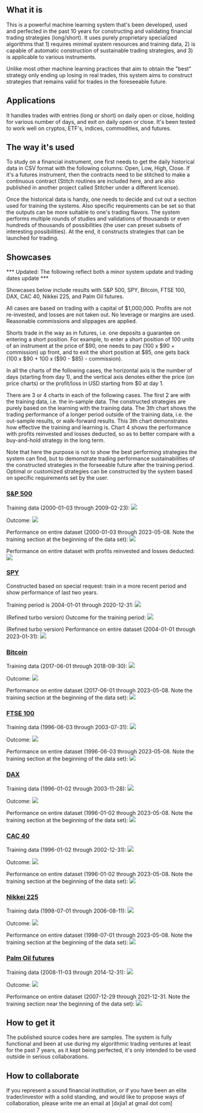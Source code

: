 ## What it is

This is a powerful machine learning system that's been developed, used and perfected in the past 10 years for constructing and validating financial trading strategies (long/short).  It uses purely proprietary specialized algorithms that 1) requires minimal system resources and training data, 2) is capable of automatic construction of sustainable trading strategies, and 3) is applicable to various instruments.

Unlike most other machine learning practices that aim to obtain the "best" strategy only ending up losing in real trades, this system aims to construct strategies that remains valid for trades in the foreseeable future.

## Applications

It handles trades with entries (long or short) on daily open or close, holding for various number of days, and exit on daily open or close.  It's been tested to work well on cryptos, ETF's, indices, commodities, and futures.

## The way it's used

To study on a financial instrument, one first needs to get the daily historical data in CSV format with the following columns: Open, Low, High, Close.  If it's a futures instrument, then the contracts need to be stitched to make a continuous contract (Stitch routines are included here, and are also published in another project called Stitcher under a different license).

Once the historical data is handy, one needs to decide and cut out a section used for training the systems.  Also specific requirements can be set so that the outputs can be more suitable to one's trading flavors.  The system performs multiple rounds of studies and validations of thousands or even hundreds of thousands of possibilities (the user can preset subsets of interesting possibilities).  At the end, it constructs strategies that can be launched for trading.

## Showcases

*** Updated: The following reflect both a minor system update and trading dates update ***

Showcases below include results with S&P 500, SPY, Bitcoin, FTSE 100, DAX, CAC 40, Nikkei 225, and Palm Oil futures.

All cases are based on trading with a capital of \$1,000,000.  Profits are not re-invested, and losses are not taken out.  No leverage or margins are used.  Reasonable commissions and slippages are applied.

Shorts trade in the way as in futures, i.e. one deposits a guarantee on entering a short position.  For example, to enter a short position of 100 units of an instrument at the price of \$90, one needs to pay (100 x \$90 + commission) up front, and to exit the short position at \$85, one gets back (100 x \$90 + 100 x (\$90 - \$85) - commission).

In all the charts of the following cases, the horizontal axis is the number of days (starting from day 1), and the vertical axis denotes either the price (on price charts) or the profit/loss in USD starting from \$0 at day 1.

There are 3 or 4 charts in each of the following cases.  The first 2 are with the training data, i.e. the in-sample data.  The constructed strategies are purely based on the learning with the training data.  The 3th chart shows the trading performance of a longer period outside of the training data, i.e. the out-sample results, or walk-forward results.  This 3th chart demonstrates how effective the training and learning is.  Chart 4 shows the performance with profits reinvested and losses deducted, so as to better compare with a buy-and-hold strategy in the long term.

Note that here the purpose is not to show the best performing strategies the system can find, but to demonstrate trading performance sustainabilities of the constructed strategies in the forseeable future after the training period.  Optimal or customized strategies can be constructed by the system based on specific requirements set by the user.

### [S&P 500](https://finance.yahoo.com/quote/%5EGSPC?p=%5EGSPC)

Training data (2000-01-03 through 2009-02-23):
<img src="./Outputs/SP/Images/Prices.png" />

Outcome:
<img src="./Outputs/SP/Images/Outcome.png" />

Performance on entire dataset (2000-01-03 through 2023-05-08. Note the training section at the beginning of the data set):
<img src="./Outputs/SP/Images/Performance.png" />

Performance on entire dataset with profits reinvested and losses deducted:
<img src="./Outputs/SP/Images/Performance-r.png" />

### [SPY](https://finance.yahoo.com/quote/SPY?p=SPY&.tsrc=fin-srch)

Constructed based on special request: train in a more recent period and show performance of last two years.

Training period is 2004-01-01 through 2020-12-31:
<img src="./Outputs/SPY/Images/Prices.png" />

(Refined turbo version) Outcome for the training period:
<img src="./Outputs/SPY/Images/Outcome.png" />

(Refined turbo version) Performance on entire dataset (2004-01-01 through 2023-01-31):
<img src="./Outputs/SPY/Images/Performance.png" />

### [Bitcoin](https://finance.yahoo.com/quote/BTC-USD?p=BTC-USD)

Training data (2017-06-01 through 2018-09-30):
<img src="./Outputs/BTC/Images/Prices.png" />

Outcome:
<img src="./Outputs/BTC/Images/Outcome.png" />
 
Performance on entire dataset (2017-06-01 through 2023-05-08. Note the training section at the beginning of the data set):
<img src="./Outputs/BTC/Images/Performance.png" />

### [FTSE 100](https://finance.yahoo.com/quote/%5EFTSE?p=%5EFTSE)

Training data (1996-06-03 through 2003-07-31):
<img src="./Outputs/FTSE/Images/Prices.png" />

Outcome:
<img src="./Outputs/FTSE/Images/Outcome.png" />
 
Performance on entire dataset (1996-06-03 through 2023-05-08. Note the training section at the beginning of the data set):
<img src="./Outputs/FTSE/Images/Performance.png" />

### [DAX](https://finance.yahoo.com/quote/%5EGDAXI?p=%5EGDAXI)

Training data (1996-01-02 through 2003-11-28):
<img src="./Outputs/DAX/Images/Prices.png" />

Outcome:
<img src="./Outputs/DAX/Images/Outcome.png" />
 
Performance on entire dataset (1996-01-02 through 2023-05-08. Note the training section at the beginning of the data set):
<img src="./Outputs/DAX/Images/Performance.png" />

### [CAC 40](https://finance.yahoo.com/quote/%5EFCHI?p=%5EFCHI)

Training data (1996-01-02 through 2002-12-31):
<img src="./Outputs/CAC/Images/Prices.png" />

Outcome:
<img src="./Outputs/CAC/Images/Outcome.png" />
 
Performance on entire dataset (1996-01-02 through 2023-05-08. Note the training section at the beginning of the data set):
<img src="./Outputs/CAC/Images/Performance.png" />

### [Nikkei 225](https://finance.yahoo.com/quote/%5EN225?p=%5EN225)

Training data (1998-07-01 through 2006-08-11):
<img src="./Outputs/N225/Images/Prices.png" />

Outcome:
<img src="./Outputs/N225/Images/Outcome.png" />
 
Performance on entire dataset (1998-07-01 through 2023-05-08. Note the training section at the beginning of the data set):
<img src="./Outputs/N225/Images/Performance.png" />

### [Palm Oil futures](https://www.barchart.com/futures/quotes/YH*0/profile)

Training data (2008-11-03 through 2014-12-31):
<img src="./Outputs/P/Images/Prices.png" />

Outcome:
<img src="./Outputs/P/Images/Outcome.png" />
 
Performance on entire dataset (2007-12-29 through 2021-12-31. Note the training section near the beginning of the data set):
<img src="./Outputs/P/Images/Performance.png" />


## How to get it

The published source codes here are samples. The system is fully functional and been at use during my algorithmic trading ventures at least for the past 7 years, as it kept being perfected, it's only intended to be used outside in serious collaborations.

## How to collaborate

If you represent a sound financial institution, or if you have been an elite trader/investor with a solid standing, and would like to propose ways of collaboration, please write me an email at [dxjia1 at gmail dot com]
